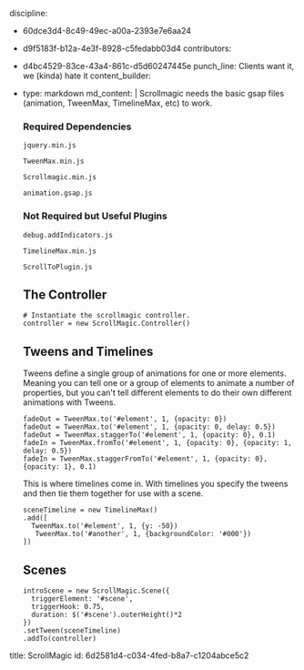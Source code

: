 discipline:
  - 60dce3d4-8c49-49ec-a00a-2393e7e6aa24
  - d9f5183f-b12a-4e3f-8928-c5fedabb03d4
contributors:
  - d4bc4529-83ce-43a4-861c-d5d60247445e
punch_line: Clients want it, we (kinda) hate it
content_builder:
  - 
    type: markdown
    md_content: |
      Scrollmagic needs the basic gsap files (animation, TweenMax, TimelineMax, etc) to work.
      
      ### Required Dependencies
      
      `jquery.min.js`
      
      `TweenMax.min.js`
      
      `Scrollmagic.min.js`
      
      `animation.gsap.js`
      
      
      ### Not Required but Useful Plugins
      
      `debug.addIndicators.js`
      
      `TimelineMax.min.js`
      
      `ScrollToPlugin.js`
      
      ## The Controller
      
      ```
      # Instantiate the scrollmagic controller.
      controller = new ScrollMagic.Controller()
      ```
      
      ## Tweens and Timelines
      
      Tweens define a single group of animations for one or more elements. Meaning you can tell one or a group of elements to animate a number of properties, but you can't tell different elements to do their own different animations with Tweens.
      
      ```
      fadeOut = TweenMax.to('#element', 1, {opacity: 0})
      fadeOut = TweenMax.to('#element', 1, {opacity: 0, delay: 0.5})
      fadeOut = TweenMax.staggerTo('#element', 1, {opacity: 0}, 0.1)
      fadeIn = TweenMax.fromTo('#element', 1, {opacity: 0}, {opacity: 1, delay: 0.5})
      fadeIn = TweenMax.staggerFromTo('#element', 1, {opacity: 0}, {opacity: 1}, 0.1)
      ```
      
      This is where timelines come in. With timelines you specify the tweens and then tie them together for use with a scene.
      
      ```
      sceneTimeline = new TimelineMax()
      .add([
        TweenMax.to('#element', 1, {y: -50})
         TweenMax.to('#another', 1, {backgroundColor: '#000'})
      ])
      ```
      
      ## Scenes
      
      ```
      introScene = new ScrollMagic.Scene({
        triggerElement: '#scene',
        triggerHook: 0.75,
        duration: $('#scene').outerHeight()*2
      })
      .setTween(sceneTimeline)
      .addTo(controller)
      ```
title: ScrollMagic
id: 6d2581d4-c034-4fed-b8a7-c1204abce5c2
